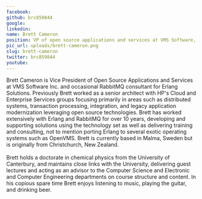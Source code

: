 ```yaml
---
facebook: 
github: brc859844
google: 
linkedin: 
name: Brett Cameron
position: VP of open source applications and services at VMS Software, RabbitMQ expert
pic_url: uploads/brett-cameron.png
slug: brett-cameron
twitter: brc859844
youtube: 
---
```

<p>Brett Cameron is Vice President of Open Source Applications and Services at VMS Software Inc. and occasional RabbitMQ consultant for Erlang Solutions. Previously Brett worked as a senior architect with HP&#39;s Cloud and Enterprise Services groups focusing primarily in areas such as distributed systems, transaction processing, integration, and legacy application modernization leveraging open source technologies. Brett has worked extensively with Erlang and RabbitMQ for over 10 years, developing and supporting solutions using the technology set as well as delivering training and consulting, not to mention porting Erlang to several exotic operating systems such as OpenVMS. Brett is currently based in Malma, Sweden but is originally from Christchurch, New Zealand.<br />
<br />
Brett holds a doctorate in chemical physics from the University of Canterbury, and maintains close links with the University, delivering guest lectures and acting as an advisor to the Computer Science and Electronic and Computer Engineering departments on course structure and content. In his copious spare time Brett enjoys listening to music, playing the guitar, and drinking beer.</p>
